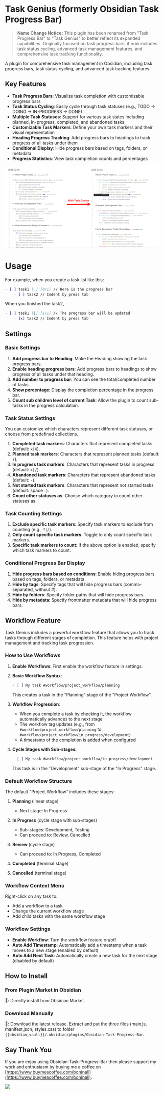 # Task Genius (formerly Obsidian Task Progress Bar)

> **Name Change Notice:** This plugin has been renamed from "Task Progress Bar" to "Task Genius" to better reflect its expanded capabilities. Originally focused on task progress bars, it now includes task status cycling, advanced task management features, and comprehensive task tracking functionality.

A plugin for comprehensive task management in Obsidian, including task progress bars, task status cycling, and advanced task tracking features.

## Key Features

- **Task Progress Bars**: Visualize task completion with customizable progress bars
- **Task Status Cycling**: Easily cycle through task statuses (e.g., TODO → DOING → IN-PROGRESS → DONE)
- **Multiple Task Statuses**: Support for various task states including planned, in-progress, completed, and abandoned tasks
- **Customizable Task Markers**: Define your own task markers and their visual representation
- **Heading Progress Tracking**: Add progress bars to headings to track progress of all tasks under them
- **Conditional Display**: Hide progress bars based on tags, folders, or metadata
- **Progress Statistics**: View task completion counts and percentages

![example](./media/example.webp)

# Usage

For example, when you create a task list like this:

```markdown
- [ ] task1 [ ] [0/1] // Here is the progress bar
	- [ ] task2 // Indent by press tab
```

When you finished the task2,

```markdown
- [ ] task1 [|] [1/1] // The progress bar will be updated
	- [x] task2 // Indent by press tab
```

## Settings

### Basic Settings

1. **Add progress bar to Heading**: Make the Heading showing the task progress bars.
2. **Enable heading progress bars**: Add progress bars to headings to show progress of all tasks under that heading.
3. **Add number to progress bar**: You can see the total/completed number of tasks.
4. **Show percentage**: Display the completion percentage in the progress bar.
5. **Count sub children level of current Task**: Allow the plugin to count sub-tasks in the progress calculation.

### Task Status Settings

You can customize which characters represent different task statuses, or choose from predefined collections.

1. **Completed task markers**: Characters that represent completed tasks (default: `x|X`).
2. **Planned task markers**: Characters that represent planned tasks (default: `?`).
3. **In progress task markers**: Characters that represent tasks in progress (default: `>|/`).
4. **Abandoned task markers**: Characters that represent abandoned tasks (default: `-`).
5. **Not started task markers**: Characters that represent not started tasks (default: space ` `).
6. **Count other statuses as**: Choose which category to count other statuses as.

### Task Counting Settings

1. **Exclude specific task markers**: Specify task markers to exclude from counting (e.g., `?|/`).
2. **Only count specific task markers**: Toggle to only count specific task markers.
3. **Specific task markers to count**: If the above option is enabled, specify which task markers to count.

### Conditional Progress Bar Display

1. **Hide progress bars based on conditions**: Enable hiding progress bars based on tags, folders, or metadata.
2. **Hide by tags**: Specify tags that will hide progress bars (comma-separated, without #).
3. **Hide by folders**: Specify folder paths that will hide progress bars.
4. **Hide by metadata**: Specify frontmatter metadata that will hide progress bars.



## Workflow Feature

Task Genius includes a powerful workflow feature that allows you to track tasks through different stages of completion. This feature helps with project management and tracking task progression.

### How to Use Workflows

1. **Enable Workflows**: First enable the workflow feature in settings.

2. **Basic Workflow Syntax**:
   ```markdown
   - [ ] My task #workflow/project_workflow/planning
   ```

   This creates a task in the "Planning" stage of the "Project Workflow".

3. **Workflow Progression**:
   - When you complete a task by checking it, the workflow automatically advances to the next stage
   - The workflow tag updates (e.g., from `#workflow/project_workflow/planning` to `#workflow/project_workflow/in_progress/development`)
   - A timestamp of the completion is added when configured

4. **Cycle Stages with Sub-stages**:
   ```markdown
   - [ ] My task #workflow/project_workflow/in_progress/development
   ```

   This task is in the "Development" sub-stage of the "In Progress" stage.

### Default Workflow Structure

The default "Project Workflow" includes these stages:

1. **Planning** (linear stage)
   - Next stage: In Progress

2. **In Progress** (cycle stage with sub-stages)
   - Sub-stages: Development, Testing
   - Can proceed to: Review, Cancelled

3. **Review** (cycle stage)
   - Can proceed to: In Progress, Completed

4. **Completed** (terminal stage)

5. **Cancelled** (terminal stage)

### Workflow Context Menu

Right-click on any task to:
- Add a workflow to a task
- Change the current workflow stage
- Add child tasks with the same workflow stage

### Workflow Settings

- **Enable Workflow**: Turn the workflow feature on/off
- **Auto Add Timestamp**: Automatically add a timestamp when a task moves to a new stage (enabled by default)
- **Auto Add Next Task**: Automatically create a new task for the next stage (disabled by default)

## How to Install

### From Plugin Market in Obsidian

💜: Directly install from Obsidian Market.

### Download Manually

🚚: Download the latest release. Extract and put the three files (main.js, manifest.json, styles.css) to
folder `{{obsidian_vault}}/.obsidian/plugins/Obsidian-Task-Progress-Bar`.

## Say Thank You

If you are enjoy using Obsidian-Task-Progress-Bar then please support my work and enthusiasm by buying me a coffee
on [https://www.buymeacoffee.com/boninall](https://www.buymeacoffee.com/boninall).

<a href="https://www.buymeacoffee.com/boninall"><img src="https://img.buymeacoffee.com/button-api/?text=Buy me a coffee&emoji=&slug=boninall&button_colour=6495ED&font_colour=ffffff&font_family=Lato&outline_colour=000000&coffee_colour=FFDD00"></a>
